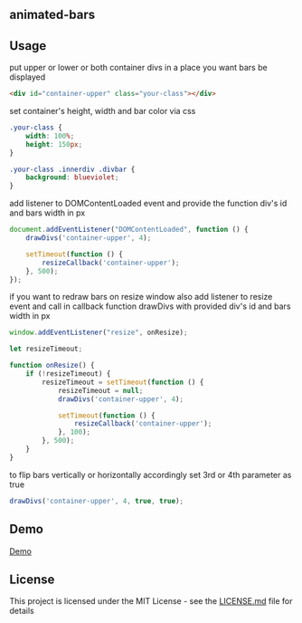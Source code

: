 ## animated-bars

## Usage

put upper or lower or both container divs in a place you want bars be displayed

```html
<div id="container-upper" class="your-class"></div>
```
set container's height, width and bar color via css

```css
.your-class {
    width: 100%;
    height: 150px;
}

.your-class .innerdiv .divbar {
    background: blueviolet;
}
```

add listener to DOMContentLoaded event and provide the function div's id and bars width in px

```js
document.addEventListener("DOMContentLoaded", function () {
    drawDivs('container-upper', 4);

    setTimeout(function () {
        resizeCallback('container-upper');
    }, 500);
});
```

if you want to redraw bars on resize window also add listener to resize event and call in callback
function drawDivs with provided div's id and bars width in px

```js
window.addEventListener("resize", onResize);

let resizeTimeout;

function onResize() {
    if (!resizeTimeout) {
        resizeTimeout = setTimeout(function () {
            resizeTimeout = null;
            drawDivs('container-upper', 4);

            setTimeout(function () {
                resizeCallback('container-upper');
            }, 100);
        }, 500);
    }
}
```

to flip bars vertically or horizontally accordingly set 3rd or 4th parameter as true

```js
drawDivs('container-upper', 4, true, true);
```

## Demo

[Demo](https://codepen.io/oayee/pen/bzwaZQ)

## License

This project is licensed under the MIT License - see the [LICENSE.md](LICENSE.md) file for details
